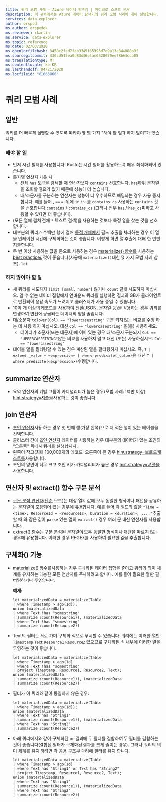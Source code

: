 ```yaml
---
title: 쿼리 모범 사례 - Azure 데이터 탐색기 | 마이크로 소프트 문서
description: 이 문서에서는 Azure 데이터 탐색기의 쿼리 모범 사례에 대해 설명합니다.
services: data-explorer
author: orspod
ms.author: orspodek
ms.reviewer: rkarlin
ms.service: data-explorer
ms.topic: reference
ms.date: 02/03/2020
ms.openlocfilehash: 3458c2fcd7fab3345f65393d7e9a13e844088a9f
ms.sourcegitcommit: 436cd515ea0d83d46e3ac6328670ee78b64ccb05
ms.translationtype: MT
ms.contentlocale: ko-KR
ms.lasthandoff: 04/21/2020
ms.locfileid: "81663866"
---
```

# <a name="query-best-practices"></a>쿼리 모범 사례 

## <a name="general"></a>일반

쿼리를 더 빠르게 실행할 수 있도록 따라야 할 몇 가지 "해야 할 일과 하지 말미"가 있습니다.

### <a name="do"></a>해야 할 일

*   먼저 시간 필터를 사용합니다. Kusto는 시간 필터를 활용하도록 매우 최적화되어 있습니다.
*   문자열 연산자 사용 시:
    *   전체 `has` 토큰을 검색할 때 연산자보다 `contains` 선호합니다. `has`하위 문자열을 조회할 필요가 없기 때문에 성능이 더 높습니다.
    *   대/소문자를 구분하는 연산자는 성능이 더 우수하므로 해당되는 경우 사용 중지합니다. 예를 들어 , `==` `=~`위에 `in` `in~`를 `contains_cs` 사용하는 `contains` 것을 선호합니다 `contains` / `contains_cs` (그러나 전부 `has` / `has_cs`피하고 사용할 수 있다면 더 좋습니다).
*   (모든 열에 걸쳐 전체 `*` 텍스트 검색)을 사용하는 것보다 특정 열을 찾는 것을 선호합니다.
*   대부분의 쿼리가 수백만 행에 걸쳐 [동적 개체에서](./scalar-data-types/dynamic.md) 필드 추출을 처리하는 경우 이 열을 인레이션 시간에 구체화하는 것이 좋습니다. 이렇게 하면 열 추출에 대해 한 번만 지불합니다.  
*   두 번 이상 사용하는 값을 문으로 사용하는 경우 [materialize() 함수를](./materializefunction.md) 사용하는 [best practices](#materialize-function) 것이 좋습니다(사용에 `materialize()`대한 몇 가지 모범 사례 참조). `let`

### <a name="dont"></a>하지 않아야 할 일

*   새 쿼리를 시도하지 `limit [small number]` 않거나 `count` 끝에 시도하지 마십시오.
    알 수 없는 데이터 집합에서 언바운드 쿼리를 실행하면 결과의 GB가 클라이언트로 반환되어 응답 속도가 느려지고 클러스터가 사용 중일 수 있습니다.
*   10억 개 이상의 레코드를 사용하여 전환(JSON, 문자열 등)을 적용하는 경우 쿼리를 변경하여 변환에 공급되는 데이터의 양을 줄입니다.
*   대/소문자 `tolower(Col) == "lowercasestring"` 구분 되지 않는 비교를 수행 하는 데 사용 하지 마십시오. 대신 `Col =~ "lowercasestring"` 을(를) 사용하세요.
    *   데이터가 소문자(또는 대문자)에 이미 있는 경우 대/소문자 구분되지 `Col == "UPPERCASESTRING"`않는 비교를 사용하지 말고 대신 (또는) 사용하십시오. `Col == "lowercasestring"`
*   테이블 열을 필터링할 수 있는 경우 계산된 열을 필터링하지 마십시오. 즉, `T | extend _value = <expression> | where predicate(_value)`을 대신 `T | where predicate(<expression>)`수행합니다.

## <a name="summarize-operator"></a>summarize 연산자

*   요약 연산자의 키별 그룹이 카디널리티가 높은 경우(모범 사례: 1백만 이상) [hint.strategy=셔플을](./shufflequery.md)사용하는 것이 좋습니다.

## <a name="join-operator"></a>join 연산자

*   [조인 연산자](./joinoperator.md)사용 하는 경우 첫 번째 행(가장 왼쪽)으로 더 적은 행이 있는 테이블을 선택합니다. 
*   클러스터 간에 [조인 연산자](./joinoperator.md) 데이터를 사용하는 경우 대부분의 데이터가 있는 조인의 "오른쪽" 쪽에서 쿼리를 실행합니다.
*   왼쪽이 작고(최대 100,000개의 레코드) 오른쪽이 큰 경우 [hint.strategy=브로드캐스트를](./broadcastjoin.md)사용합니다.
*   조인의 양면이 너무 크고 조인 키가 카디널리티가 높은 경우 [hint.strategy=셔플을](./shufflequery.md)사용합니다.
    
## <a name="parse-operator-and-extract-function"></a>연산자 및 extract() 함수 구문 분석

*   [구문 분석 연산자(단순](./parseoperator.md) 모드)는 대상 열의 값에 모두 동일한 형식이나 패턴을 공유하는 문자열이 포함되어 있는 경우에 유용합니다.
예를 들어 각 필드의 값을 `"Time = <time>, ResourceId = <resourceId>, Duration = <duration>, ...."`추출할 때 와 같은 값이 `parse` 있는 열의 `extract()` 경우 여러 문 대신 연산자를 사용합니다.
*   [extract() 함수는](./extractfunction.md) 구문 분석된 문자열이 모두 동일한 형식이나 패턴을 따르지 않는 경우에 유용합니다.
이러한 경우 REGEX를 사용하여 필요한 값을 추출합니다.

## <a name="materialize-function"></a>구체화() 기능

*   [materialize() 함수를](./materializefunction.md)사용하는 경우 구체화된 데이터 집합을 줄이고 쿼리의 의미 체계를 유지하는 가능한 모든 연산자를 푸시하려고 합니다. 예를 들어 필요한 열만 필터링하거나 투영합니다.
    
    **예제:**

    ```kusto
    let materializedData = materialize(Table
    | where Timestamp > ago(1d));
    union (materializedData
    | where Text !has "somestring"
    | summarize dcount(Resource1)), (materializedData
    | where Text !has "somestring"
    | summarize dcount(Resource2))
    ```

* Text의 필터는 서로 가며 구체화 식으로 푸시할 수 있습니다.
    쿼리에는 이러한 열만 `Timestamp` `Text` `Resource1` `Resource2` 있으므로 구체화된 식 내부에 이러한 열을 투영하는 것이 좋습니다.
    
    ```kusto
    let materializedData = materialize(Table
    | where Timestamp > ago(1d)
    | where Text !has "somestring"
    | project Timestamp, Resource1, Resource2, Text);
    union (materializedData
    | summarize dcount(Resource1)), (materializedData
    | summarize dcount(Resource2))
    ```
    
*   필터가 이 쿼리와 같이 동일하지 않은 경우:  

    ```kusto
    let materializedData = materialize(Table
    | where Timestamp > ago(1d));
    union (materializedData
    | where Text has "String1"
    | summarize dcount(Resource1)), (materializedData
    | where Text has "String2"
    | summarize dcount(Resource2))
    ```

*   아래 쿼리에서와 같이 구체화된 `or` 결과에 두 필터를 결합하여 두 필터를 결합하는 것이 좋습니다(결합된 필터가 구체화된 결과를 크게 줄이는 경우). 그러나 쿼리의 의미 체계를 유지 하려면 각 공용 구조부 다리에 필터를 유지 합니다.
     
    ```kusto
    let materializedData = materialize(Table
    | where Timestamp > ago(1d)
    | where Text has "String1" or Text has "String2"
    | project Timestamp, Resource1, Resource2, Text);
    union (materializedData
    | where Text has "String1"
    | summarize dcount(Resource1)), (materializedData
    | where Text has "String2"
    | summarize dcount(Resource2))
    ```
    